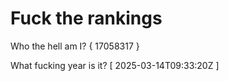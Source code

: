 # Fuck the rankings

Who the hell am I?
{ 17058317 }

What fucking year is it?
[ 2025-03-14T09:33:20Z ]
